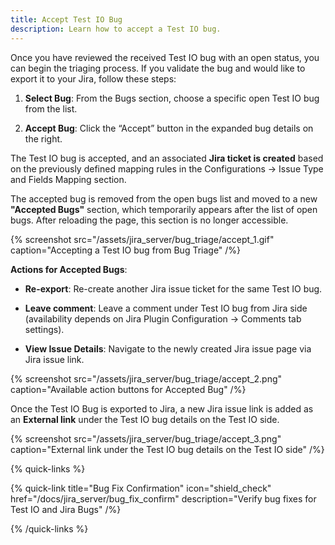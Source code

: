 ```yaml
---
title: Accept Test IO Bug
description: Learn how to accept a Test IO bug.
---
```


Once you have reviewed the received Test IO bug with an open status, you can begin the triaging process. If you validate the bug and would like to export it to your Jira, follow these steps:

1. **Select Bug**: From the Bugs section, choose a specific open Test IO bug from the list.

2. **Accept Bug**: Click the “Accept” button in the expanded bug details on the right.

The Test IO bug is accepted, and an associated **Jira ticket is created** based on the previously defined mapping rules in the Configurations -> Issue Type and Fields Mapping section.

The accepted bug is removed from the open bugs list and moved to a new **"Accepted Bugs"** section, which temporarily appears after the list of open bugs. After reloading the page, this section is no longer accessible.

{% screenshot src="/assets/jira_server/bug_triage/accept_1.gif" caption="Accepting a Test IO bug from Bug Triage" /%}

**Actions for Accepted Bugs**:

- **Re-export**: Re-create another Jira issue ticket for the same Test IO bug.

- **Leave comment**: Leave a comment under Test IO bug from Jira side (availability depends on Jira Plugin Configuration -> Comments tab settings).

- **View Issue Details**: Navigate to the newly created Jira issue page via Jira issue link.

{% screenshot src="/assets/jira_server/bug_triage/accept_2.png" caption="Available action buttons for Accepted Bug" /%}

Once the Test IO Bug is exported to Jira, a new Jira issue link is added as an **External link** under the Test IO bug details on the Test IO side.

{% screenshot src="/assets/jira_server/bug_triage/accept_3.png" caption="External link under the Test IO bug details on the Test IO side" /%}

{% quick-links %}

{% quick-link title="Bug Fix Confirmation" icon="shield_check"
href="/docs/jira_server/bug_fix_confirm"
description="Verify bug fixes for Test IO and Jira Bugs" /%}

{% /quick-links %}

